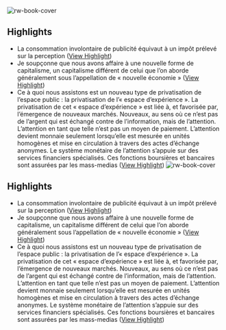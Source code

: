 ![rw-book-cover](https://readwise-assets.s3.amazonaws.com/static/images/article3.5c705a01b476.png)

## Highlights
- La consommation involontaire de publicité équivaut à un impôt prélevé sur la perception ([View Highlight](https://instapaper.com/read/1416539910/16703517))
- Je soupçonne que nous avons affaire à une nouvelle forme de capitalisme, un capitalisme différent de celui que l’on aborde généralement sous l’appellation de « nouvelle économie » ([View Highlight](https://instapaper.com/read/1416539910/16703521))
- Ce à quoi nous assistons est un nouveau type de privatisation de l’espace public : la privatisation de l’« espace d’expérience ».
  La privatisation de cet « espace d’expérience » est liée à, et favorisée par, l’émergence de nouveaux marchés. Nouveaux, au sens où ce n’est pas de l’argent qui est échangé contre de l’information, mais de l’attention.
  L’attention en tant que telle n’est pas un moyen de paiement. L’attention devient monnaie seulement lorsqu’elle est mesurée en unités homogènes et mise en circulation à travers des actes d’échange anonymes.
  Le système monétaire de l’attention s’appuie sur des services financiers spécialisés. Ces fonctions boursières et bancaires sont assurées par les mass-medias ([View Highlight](https://instapaper.com/read/1416539910/16703523))
![rw-book-cover](https://readwise-assets.s3.amazonaws.com/static/images/article3.5c705a01b476.png)

## Highlights
- La consommation involontaire de publicité équivaut à un impôt prélevé sur la perception ([View Highlight](https://instapaper.com/read/1416539910/16703517))
- Je soupçonne que nous avons affaire à une nouvelle forme de capitalisme, un capitalisme différent de celui que l’on aborde généralement sous l’appellation de « nouvelle économie » ([View Highlight](https://instapaper.com/read/1416539910/16703521))
- Ce à quoi nous assistons est un nouveau type de privatisation de l’espace public : la privatisation de l’« espace d’expérience ».
  La privatisation de cet « espace d’expérience » est liée à, et favorisée par, l’émergence de nouveaux marchés. Nouveaux, au sens où ce n’est pas de l’argent qui est échangé contre de l’information, mais de l’attention.
  L’attention en tant que telle n’est pas un moyen de paiement. L’attention devient monnaie seulement lorsqu’elle est mesurée en unités homogènes et mise en circulation à travers des actes d’échange anonymes.
  Le système monétaire de l’attention s’appuie sur des services financiers spécialisés. Ces fonctions boursières et bancaires sont assurées par les mass-medias ([View Highlight](https://instapaper.com/read/1416539910/16703523))
